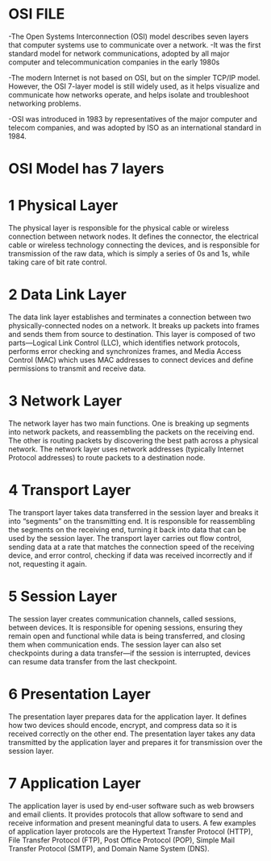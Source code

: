 
# OSI FILE
 -The Open Systems Interconnection (OSI) model describes seven layers that computer systems use to communicate over a network.
 -It was the first standard model for network communications, adopted by all major computer and telecommunication companies in the early 1980s

 -The modern Internet is not based on OSI, but on the simpler TCP/IP model. However, the OSI 7-layer model is still widely used, as it helps visualize and communicate
  how networks operate, and helps isolate and troubleshoot networking problems.

 -OSI was introduced in 1983 by representatives of the major computer and telecom companies, and was adopted by ISO as an international standard in 1984.

   # OSI Model has 7 layers

   #  1 Physical Layer
  
   The physical layer is responsible for the physical cable or wireless connection between network nodes. It defines the connector, the electrical cable or wireless
   technology connecting the devices, and is responsible for transmission of the raw data, which is simply a series of 0s and 1s, while taking care of bit rate control.
  
  #  2 Data Link Layer

   The data link layer establishes and terminates a connection between two physically-connected nodes on a network. 
   It breaks up packets into frames and sends them from source to destination. This layer is composed of two parts—Logical Link Control (LLC),
   which identifies network protocols, performs error checking and synchronizes frames, and Media Access Control (MAC) which uses
    MAC addresses to connect devices and define permissions to transmit and receive data.

  #  3 Network Layer

   The network layer has two main functions. One is breaking up segments into network packets, and reassembling the packets on the receiving end.
   The other is routing packets by discovering the best path across a physical network. The network layer uses network addresses
    (typically Internet Protocol addresses) to route packets to a destination node.

  #  4 Transport Layer

   The transport layer takes data transferred in the session layer and breaks it into “segments” on the transmitting end. 
   It is responsible for reassembling the segments on the receiving end, turning it back into data that can be used by the
   session layer. The transport layer carries out flow control, sending data at a rate that matches the connection speed 
   of the receiving device, and error control, checking if data was received incorrectly and if not, requesting it again.

 #  5 Session Layer

   The session layer creates communication channels, called sessions, between devices. It is responsible for opening sessions, 
   ensuring they remain open and functional while data is being transferred, and closing them when communication ends. 
   The session layer can also set checkpoints during a data transfer—if the session is interrupted, devices can resume data transfer from the last checkpoint.

 #  6 Presentation Layer

   The presentation layer prepares data for the application layer. It defines how two devices should encode, encrypt, 
   and compress data so it is received correctly on the other end. The presentation layer takes any data transmitted by the 
   application layer and prepares it for transmission over the session layer.

 #  7 Application Layer

   The application layer is used by end-user software such as web browsers and email clients. It provides protocols that allow software 
   to send and receive information and present meaningful data to users. A few examples of application layer protocols are the 
   Hypertext Transfer Protocol (HTTP), File Transfer Protocol (FTP), Post Office Protocol (POP), Simple Mail Transfer Protocol (SMTP), and Domain Name System (DNS).